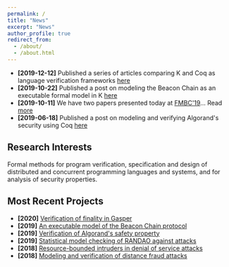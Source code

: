 ```yaml
---
permalink: /
title: "News"
excerpt: "News"
author_profile: true
redirect_from:
  - /about/
  - /about.html
---
```


- **[2019-12-12]** Published a series of articles comparing K and Coq as language verification frameworks [here](/posts/2019/12/k-vs-coq/)
- **[2019-10-22]** Published a post on modeling the Beacon Chain as an executable formal model in K [here](/posts/2019/10/k-beacon-chains/)
- **[2019-10-11]** We have two papers presented today at [FMBC'19](https://sites.google.com/view/fmbc/home)... Read [more](/posts/2019/10/fmbc-talks/)
- **[2019-06-18]** Published a post on modeling and verifying Algorand's security using Coq [here](/posts/2019/06/algorand-safety/)

## Research Interests

Formal methods for program verification, specification and design of distributed and concurrent programming languages and systems, and for analysis of security properties.

## Most Recent Projects

- **[2020]** [Verification of finality in Gasper](/projects/project-2020-06-gasper-coq/)
- **[2019]** [An executable model of the Beacon Chain protocol](/projects/project-2019-12-beacon-chain-k-concrete/)
- **[2019]** [Verification of Algorand's safety property](/projects/project-2019-06-algorand-safety/)
- **[2019]** [Statistical model checking of RANDAO against attacks](/projects/project-2019-01-randao/)
- **[2018]** [Resource-bounded intruders in denial of service attacks](/projects/project-2018-12-resource-intruders/)
- **[2018]** [Modeling and verification of distance fraud attacks](/projects/project-2018-11-distance-fraud/)